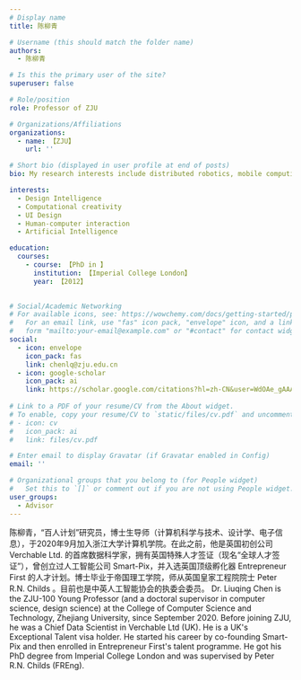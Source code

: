 ```yaml
---
# Display name
title: 陈柳青

# Username (this should match the folder name)
authors:
  - 陈柳青

# Is this the primary user of the site?
superuser: false

# Role/position
role: Professor of ZJU

# Organizations/Affiliations
organizations:
  - name: 【ZJU】
    url: ''

# Short bio (displayed in user profile at end of posts)
bio: My research interests include distributed robotics, mobile computing and programmable matter.

interests:
  - Design Intelligence
  - Computational creativity
  - UI Design
  - Human-computer interaction
  - Artificial Intelligence

education:
  courses:
    - course: 【PhD in 】
      institution: 【Imperial College London】
      year: 【2012】
    

# Social/Academic Networking
# For available icons, see: https://wowchemy.com/docs/getting-started/page-builder/#icons
#   For an email link, use "fas" icon pack, "envelope" icon, and a link in the
#   form "mailto:your-email@example.com" or "#contact" for contact widget.
social:
  - icon: envelope
    icon_pack: fas
    link: chenlq@zju.edu.cn
  - icon: google-scholar
    icon_pack: ai
    link: https://scholar.google.com/citations?hl=zh-CN&user=WdOAe_gAAAAJ
  
# Link to a PDF of your resume/CV from the About widget.
# To enable, copy your resume/CV to `static/files/cv.pdf` and uncomment the lines below.
# - icon: cv
#   icon_pack: ai
#   link: files/cv.pdf

# Enter email to display Gravatar (if Gravatar enabled in Config)
email: ''

# Organizational groups that you belong to (for People widget)
#   Set this to `[]` or comment out if you are not using People widget.
user_groups:
  - Advisor
---
```


陈柳青，“百人计划”研究员，博士生导师（计算机科学与技术、设计学、电子信息），于2020年9月加入浙江大学计算机学院。在此之前，他是英国初创公司 Verchable Ltd. 的首席数据科学家，拥有英国特殊人才签证（现名“全球人才签证”），曾创立过人工智能公司 Smart-Pix，并入选英国顶级孵化器 Entrepreneur First 的人才计划。博士毕业于帝国理工学院，师从英国皇家工程院院士 Peter R.N. Childs 。目前也是中英人工智能协会的执委会委员。
Dr. Liuqing Chen is the ZJU-100 Young Professor (and a doctoral supervisor in computer science, design science) at the College of Computer Science and Technology, Zhejiang University, since September 2020. Before joining ZJU, he was a Chief Data Scientist in Verchable Ltd (UK). He is a UK's Exceptional Talent visa holder. He started his career by co-founding Smart-Pix and then enrolled in Entrepreneur First's talent programme. He got his PhD degree from Imperial College London and was supervised by Peter R.N. Childs (FREng). 
